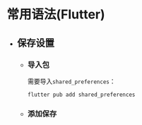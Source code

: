 # 常用语法(Flutter)

- ## 保存设置

  - ### 导入包
  
    需要导入`shared_preferences`：
    
    ```shell
    flutter pub add shared_preferences
    ```
    
  
  - ### 添加保存
  
    
